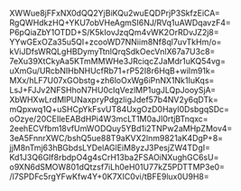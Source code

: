 XWWue8jFFxNX0dQQ2YjBiKQu2wuEQDPrjP3SkfzEiCA=
RgQWHdkzHQ+YKU7obVHeAgmSI6NJ/RVq1uAWDqavzF4=
P6pQiaZbY1OTDD+S/K5kIovJzqQm4vWK2OrRDvJZ2j8=
YYwGExOZa35u5QI+zcooWD7NNiim8Nf8ql7uvTkHm/o=
kViJDfsWRQLgHBDymyTtnlQrqSdkOecVnlX67a7U3c8=
7eXu39XtCkyAa5KTmMMWHe3JRciqcZJaMdr1uKQ54vg=
uXmGu/URcbNIHbNHUcfRb71+rP52I8r6HqB+wiIm91k=
MXx/hLF7U07xGObstg+zh6loOxWg6iPnNX1Nk1IuKqs=
LsJ+FJJv2NFSHhoN7HU0cIqVezlMP1ugJLQpJooySjA=
XbWHXwLrdMlPUNaxpryPdgzligJdef57b4NV2y6qDTk=
mQpxwq1Q+uSHCpYkFsvUT84UxgOzD0HayI0DsbgqSDc=
oOzye/20CEIleEABdHPi4W3mcLT1M0aJI0rtjBTnqxc=
2eehECVfbm18vfUmWODQuy5YBd1i2TNPw2aMHpZMov4=
3eA5FnnrXWC/bshQ5ue88T9aKVX2lnm9821aK4DgP+8=
jjM8nTmj63hBGbdsLYDelAGlEiM8yzJ3PesjZW4TDgI=
Kd1J3Q6GIf8rbdpO4g4sCrH13ba2FSAOiNXughGC6sU=
o9XN6dSMOW801dQtzsf7iLh0eH01U77kZ5PDTTMP3e0=
/l7SPDFc5rgYFwKfw4Y+0K7XIC0vi/tBFE9lux0U9H8=
